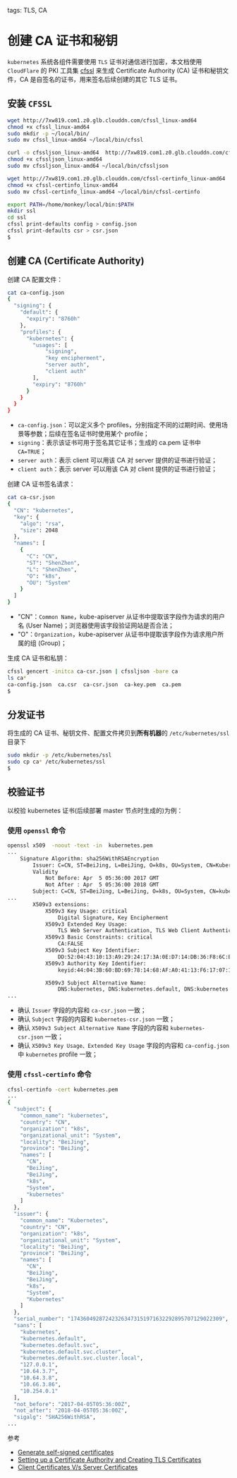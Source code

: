 <!-- toc -->

tags: TLS, CA

# 创建 CA 证书和秘钥

`kubernetes` 系统各组件需要使用 `TLS` 证书对通信进行加密，本文档使用 `CloudFlare` 的 PKI 工具集 [cfssl](https://github.com/cloudflare/cfssl) 来生成 Certificate Authority (CA) 证书和秘钥文件，CA 是自签名的证书，用来签名后续创建的其它 TLS 证书。

## 安装 `CFSSL`

``` bash
wget http://7xw819.com1.z0.glb.clouddn.com/cfssl_linux-amd64
chmod +x cfssl_linux-amd64
sudo mkdir -p ~/local/bin/
sudo mv cfssl_linux-amd64 ~/local/bin/cfssl

curl -o cfssljson_linux-amd64  http://7xw819.com1.z0.glb.clouddn.com/cfssljson_linux-amd64
chmod +x cfssljson_linux-amd64
sudo mv cfssljson_linux-amd64 ~/local/bin/cfssljson

wget http://7xw819.com1.z0.glb.clouddn.com/cfssl-certinfo_linux-amd64
chmod +x cfssl-certinfo_linux-amd64
sudo mv cfssl-certinfo_linux-amd64 ~/local/bin/cfssl-certinfo

export PATH=/home/monkey/local/bin:$PATH
mkdir ssl
cd ssl
cfssl print-defaults config > config.json
cfssl print-defaults csr > csr.json
$
```

## 创建 CA (Certificate Authority)

创建 CA 配置文件：

``` bash
cat ca-config.json
{
  "signing": {
    "default": {
      "expiry": "8760h"
    },
    "profiles": {
      "kubernetes": {
        "usages": [
            "signing",
            "key encipherment",
            "server auth",
            "client auth"
        ],
        "expiry": "8760h"
      }
    }
  }
}
```

+ `ca-config.json`：可以定义多个 profiles，分别指定不同的过期时间、使用场景等参数；后续在签名证书时使用某个 profile；
+ `signing`：表示该证书可用于签名其它证书；生成的 ca.pem 证书中 `CA=TRUE`；
+ `server auth`：表示 client 可以用该 CA 对 server 提供的证书进行验证；
+ `client auth`：表示 server 可以用该 CA 对 client 提供的证书进行验证；

创建 CA 证书签名请求：

``` bash
cat ca-csr.json
{
  "CN": "kubernetes",
  "key": {
    "algo": "rsa",
    "size": 2048
  },
  "names": [
    {
      "C": "CN",
      "ST": "ShenZhen",
      "L": "ShenZhen",
      "O": "k8s",
      "OU": "System"
    }
  ]
}
```

+ "CN"：`Common Name`，kube-apiserver 从证书中提取该字段作为请求的用户名 (User Name)；浏览器使用该字段验证网站是否合法；
+ "O"：`Organization`，kube-apiserver 从证书中提取该字段作为请求用户所属的组 (Group)；

生成 CA 证书和私钥：

``` bash
cfssl gencert -initca ca-csr.json | cfssljson -bare ca
ls ca*
ca-config.json  ca.csr  ca-csr.json  ca-key.pem  ca.pem
$
```

## 分发证书

将生成的 CA 证书、秘钥文件、配置文件拷贝到**所有机器**的 `/etc/kubernetes/ssl` 目录下

``` bash
sudo mkdir -p /etc/kubernetes/ssl
sudo cp ca* /etc/kubernetes/ssl
$
```

## 校验证书

以校验 kubernetes 证书(后续部署 master 节点时生成的)为例：

### 使用 `openssl` 命令

``` bash
openssl x509  -noout -text -in  kubernetes.pem
...
    Signature Algorithm: sha256WithRSAEncryption
        Issuer: C=CN, ST=BeiJing, L=BeiJing, O=k8s, OU=System, CN=Kubernetes
        Validity
            Not Before: Apr  5 05:36:00 2017 GMT
            Not After : Apr  5 05:36:00 2018 GMT
        Subject: C=CN, ST=BeiJing, L=BeiJing, O=k8s, OU=System, CN=kubernetes
...
        X509v3 extensions:
            X509v3 Key Usage: critical
                Digital Signature, Key Encipherment
            X509v3 Extended Key Usage:
                TLS Web Server Authentication, TLS Web Client Authentication
            X509v3 Basic Constraints: critical
                CA:FALSE
            X509v3 Subject Key Identifier:
                DD:52:04:43:10:13:A9:29:24:17:3A:0E:D7:14:DB:36:F8:6C:E0:E0
            X509v3 Authority Key Identifier:
                keyid:44:04:3B:60:BD:69:78:14:68:AF:A0:41:13:F6:17:07:13:63:58:CD

            X509v3 Subject Alternative Name:
                DNS:kubernetes, DNS:kubernetes.default, DNS:kubernetes.default.svc, DNS:kubernetes.default.svc.cluster, DNS:kubernetes.default.svc.cluster.local, IP Address:127.0.0.1, IP Address:10.64.3.7, IP Address:10.254.0.1
...
```

+ 确认 `Issuer` 字段的内容和 `ca-csr.json` 一致；
+ 确认 `Subject` 字段的内容和 `kubernetes-csr.json` 一致；
+ 确认 `X509v3 Subject Alternative Name` 字段的内容和 `kubernetes-csr.json` 一致；
+ 确认 `X509v3 Key Usage、Extended Key Usage` 字段的内容和 `ca-config.json` 中 `kubernetes` profile 一致；

### 使用 `cfssl-certinfo` 命令

``` bash
cfssl-certinfo -cert kubernetes.pem
...
{
  "subject": {
    "common_name": "kubernetes",
    "country": "CN",
    "organization": "k8s",
    "organizational_unit": "System",
    "locality": "BeiJing",
    "province": "BeiJing",
    "names": [
      "CN",
      "BeiJing",
      "BeiJing",
      "k8s",
      "System",
      "kubernetes"
    ]
  },
  "issuer": {
    "common_name": "Kubernetes",
    "country": "CN",
    "organization": "k8s",
    "organizational_unit": "System",
    "locality": "BeiJing",
    "province": "BeiJing",
    "names": [
      "CN",
      "BeiJing",
      "BeiJing",
      "k8s",
      "System",
      "Kubernetes"
    ]
  },
  "serial_number": "174360492872423263473151971632292895707129022309",
  "sans": [
    "kubernetes",
    "kubernetes.default",
    "kubernetes.default.svc",
    "kubernetes.default.svc.cluster",
    "kubernetes.default.svc.cluster.local",
    "127.0.0.1",
    "10.64.3.7",
    "10.64.3.8",
    "10.66.3.86",
    "10.254.0.1"
  ],
  "not_before": "2017-04-05T05:36:00Z",
  "not_after": "2018-04-05T05:36:00Z",
  "sigalg": "SHA256WithRSA",
...
```

参考

+ [Generate self-signed certificates](https://coreos.com/os/docs/latest/generate-self-signed-certificates.html)
+ [Setting up a Certificate Authority and Creating TLS Certificates](https://github.com/kelseyhightower/kubernetes-the-hard-way/blob/master/docs/02-certificate-authority.md)
+ [Client Certificates V/s Server Certificates](https://blogs.msdn.microsoft.com/kaushal/2012/02/17/client-certificates-vs-server-certificates/)